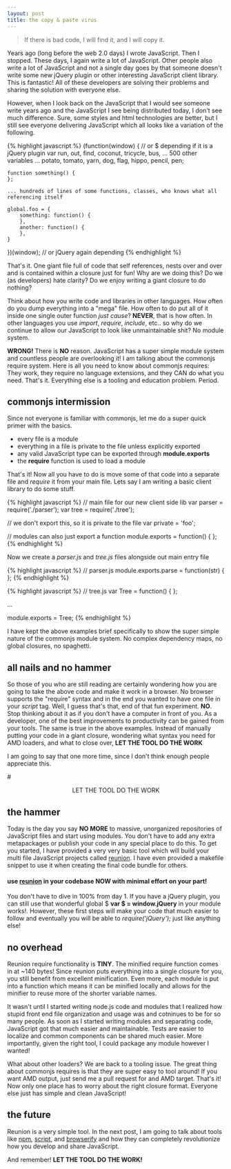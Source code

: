 ```yaml
---
layout: post
title: the copy & paste virus
---
```

>If there is bad code, I will find it, and I will copy it.

Years ago (long before the web 2.0 days) I wrote JavaScript. Then I stopped. These days, I again write a lot of JavaScript. Other people also write a lot of JavaScript and not a single day goes by that someone doesn't write some new jQuery plugin or other interesting JavaScript client library. This is fantastic! All of these developers are solving their problems and sharing the solution with everyone else.

However, when I look back on the JavaScript that I would see someone write years ago and the JavaScript I see being distributed today, I don't see much difference. Sure, some styles and html technologies are better, but I still see everyone delivering JavaScript which all looks like a variation of the following.

{% highlight javascript %}
(function(window) { // or $ depending if it is a jQuery plugin
    var run,
        out,
        find,
        coconut,
        tricycle,
        bus,
        ... 500 other variables ...
        potato,
        tomato,
        yarn,
        dog,
        flag,
        hippo,
        pencil,
        pen;

    function something() {
    };

    ... hundreds of lines of some functions, classes, who knows what all referencing itself

    global.foo = {
        something: function() {
        },
        another: function() {
        },
    }
})(window); // or jQuery again depending
{% endhighlight %}

That's it. One giant file full of code that self references, nests over and over and is contained within a closure just for fun! Why are we doing this? Do we (as developers) hate clarity? Do we enjoy writing a giant closure to do nothing?

Think about how you write code and libraries in other languages. How often do you dump everything into a "mega" file. How often to do put all of it inside one single outer function *just cause*? **NEVER**, that is how often. In other languages you use *import*, *require*, *include*, etc.. so why do we continue to allow our JavaScript to look like unmaintainable shit? No module system.

**WRONG!** There is **NO** reason. JavaScript has a super simple module system and countless people are overlooking it! I am talking about the commonjs require system. Here is all you need to know about commonjs requires: They work, they require no language extensions, and they CAN do what you need. That's it. Everything else is a tooling and education problem. Period.

## commonjs intermission

Since not everyone is familiar with commonjs, let me do a super quick primer with the basics.

* every file is a module
* everything in a file is private to the file unless explicitly exported
* any valid JavaScript type can be exported through **module.exports**
* the **require** function is used to load a module

That's it! Now all you have to do is move some of that code into a separate file and *require* it from your main file. Lets say I am writing a basic client library to do some stuff.

{% highlight javascript %}
// main file for our new client side lib
var parser = require('./parser');
var tree = require('./tree');

// we don't export this, so it is private to the file
var private = 'foo';

// modules can also just export a function
module.exports = function() {
};
{% endhighlight %}

Now we create a *parser.js* and *tree.js* files alongside out main entry file

{% highlight javascript %}
// parser.js
module.exports.parse = function(str) {
};
{% endhighlight %}

{% highlight javascript %}
// tree.js
var Tree = function() {
};

...

module.exports = Tree;
{% endhighlight %}

I have kept the above examples brief specifically to show the super simple nature of the commonjs module system. No complex dependency maps, no global closures, no spaghetti.

## all nails and no hammer

So those of you who are still reading are certainly wondering how you are going to take the above code and make it work in a browser. No browser supports the "require" syntax and in the end you wanted to have one file in your *script* tag. Well, I guess that's that, end of that fun experiment. **NO**. Stop thinking about it as if you don't have a computer in front of you. As a developer, one of the best improvements to productivity can be gained from your tools. The same is true in the above examples. Instead of manually putting your code in a giant closure, wondering what syntax you need for AMD loaders, and what to close over, **LET THE TOOL DO THE WORK**

I am going to say that one more time, since I don't think enough people appreciate this.

#<center>LET THE TOOL DO THE WORK</center>

## the hammer

Today is the day you say **NO MORE** to massive, unorganized repositories of JavaScript files and start using modules. You don't have to add any extra metapackages or publish your code in any special place to do this. To get you started, I have provided a very very basic tool which will build your multi file JavaScript projects called [reunion](https://github.com/shtylman/reunion). I have even provided a makefile snippet to use it when creating the final code bundle for others.

#### use [reunion](https://github.com/shtylman/reunion) in your codebase NOW with minimal effort on your part!

You don't have to dive in 100% from day 1. If you have a jQuery plugin, you can still use that wonderful global $ **var $ = window.jQuery** in your module works!. However, these first steps will make your code that much easier to follow and eventually you will be able to *require('jQuery');* just like anything else!

## no overhead

Reunion require functionality is **TINY**. The minified require function comes in at ~140 bytes! Since reunion puts everything into a single closure for you, you still benefit from excellent minification. Even more, each module is put into a function which means it can be minified locally and allows for the minifier to reuse more of the shorter variable names.

It wasn't until I started writing node.js code and modules that I realized how stupid front end file organization and usage was and cotninues to be for so many people. As soon as I started writing modules and separating code, JavaScript got that much easier and maintainable. Tests are easier to localize and common components can be shared much easier. More importantly, given the right tool, I could package any module however I wanted!

What about other loaders? We are back to a tooling issue. The great thing about commonjs requires is that they are super easy to tool around! If you want AMD output, just send me a pull request for and AMD target. That's it! Now only one place has to worry about the right closure format. Everyone else just has simple and clean JavaScript!

## the future

Reunion is a very simple tool. In the next post, I am going to talk about tools like [npm](http://npmjs.org), [script](https://github.com/shtylman/node-script), and [browserify](https://github.com/substack/node-browserify) and how they can completely revolutionize how you develop and share JavaScript.

And remember! **LET THE TOOL DO THE WORK!**
